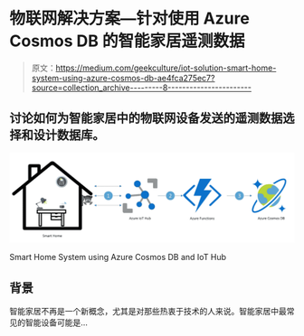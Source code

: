 # 物联网解决方案—针对使用 Azure Cosmos DB 的智能家居遥测数据

> 原文：<https://medium.com/geekculture/iot-solution-smart-home-system-using-azure-cosmos-db-ae4fca275ec7?source=collection_archive---------8----------------------->

## 讨论如何为智能家居中的物联网设备发送的遥测数据选择和设计数据库。

![](img/a2c15ccdd4d34bdad817da2b3af5c030.png)

Smart Home System using Azure Cosmos DB and IoT Hub

## 背景

智能家居不再是一个新概念，尤其是对那些热衷于技术的人来说。智能家居中最常见的智能设备可能是…